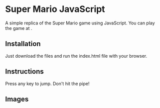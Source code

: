 # Super Mario JavaScript
A simple replica of the Super Mario game using JavaScript. You can play the game at .

## Installation
Just download the files and run the index.html file with your browser.

## Instructions
Press any key to jump. Don't hit the pipe!

## Images
